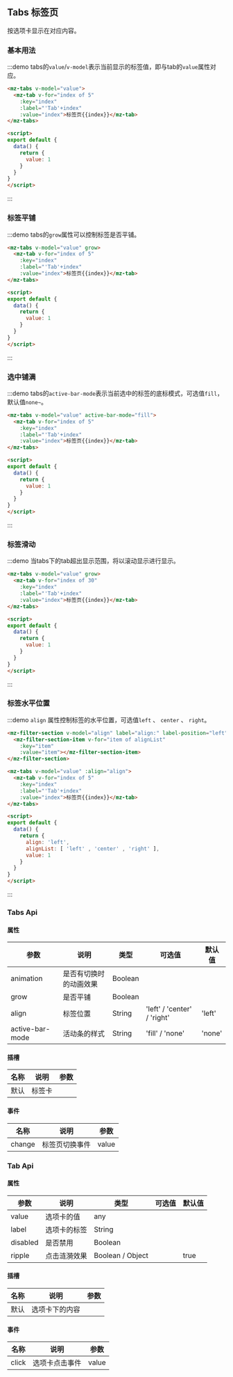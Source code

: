 ## Tabs 标签页

按选项卡显示在对应内容。

### 基本用法

:::demo tabs的`value`/`v-model`表示当前显示的标签值，即与tab的`value`属性对应。
```html
<mz-tabs v-model="value">
  <mz-tab v-for="index of 5"
    :key="index"
    :label="'Tab'+index"
    :value="index">标签页{{index}}</mz-tab>
</mz-tabs>

<script>
export default {
  data() {
    return {
      value: 1
    }
  }
}
</script>
```
:::

### 标签平铺
:::demo tabs的`grow`属性可以控制标签是否平铺。
```html
<mz-tabs v-model="value" grow>
  <mz-tab v-for="index of 5"
    :key="index"
    :label="'Tab'+index"
    :value="index">标签页{{index}}</mz-tab>
</mz-tabs>

<script>
export default {
  data() {
    return {
      value: 1
    }
  }
}
</script>
```
:::

### 选中铺满

:::demo tabs的`active-bar-mode`表示当前选中的标签的底标模式，可选值`fill`，默认值`none~`。
```html
<mz-tabs v-model="value" active-bar-mode="fill">
  <mz-tab v-for="index of 5"
    :key="index"
    :label="'Tab'+index"
    :value="index">标签页{{index}}</mz-tab>
</mz-tabs>

<script>
export default {
  data() {
    return {
      value: 1
    }
  }
}
</script>
```
:::

### 标签滑动
:::demo 当tabs下的tab超出显示范围，将以滚动显示进行显示。
```html
<mz-tabs v-model="value" grow>
  <mz-tab v-for="index of 30"
    :key="index"
    :label="'Tab'+index"
    :value="index">标签页{{index}}</mz-tab>
</mz-tabs>

<script>
export default {
  data() {
    return {
      value: 1
    }
  }
}
</script>
```
:::

### 标签水平位置
:::demo `align` 属性控制标签的水平位置，可选值`left` 、 `center` 、 `right`。
```html
<mz-filter-section v-model="align" label="align:" label-position="left">
  <mz-filter-section-item v-for="item of alignList"
    :key="item"
    :value="item"></mz-filter-section-item>
</mz-filter-section>

<mz-tabs v-model="value" :align="align">
  <mz-tab v-for="index of 5"
    :key="index"
    :label="'Tab'+index"
    :value="index">标签页{{index}}</mz-tab>
</mz-tabs>

<script>
export default {
  data() {
    return {
      align: 'left',
      alignList: [ 'left' , 'center' , 'right' ],
      value: 1
    }
  }
}
</script>
```
:::


### Tabs Api
#### 属性
| 参数 | 说明 | 类型 | 可选值 |默认值|
| --- | --- | --- | --- | --- |
|animation|是否有切换时的动画效果|Boolean|||
|grow|是否平铺|Boolean|||
|align|标签位置|String|'left' / 'center' / 'right'|'left'|
|active-bar-mode|活动条的样式|String|'fill' / 'none'|'none'|

#### 插槽
| 名称 | 说明 | 参数 |
| --- | --- | --- |
|默认|标签卡||

#### 事件
| 名称 | 说明 | 参数 |
| --- | --- | --- |
|change|标签页切换事件|value|

### Tab Api
#### 属性
| 参数 | 说明 | 类型 | 可选值 |默认值|
| --- | --- | --- | --- | --- |
|value|选项卡的值|any|||
|label|选项卡的标签|String|||
|disabled|是否禁用|Boolean|||
| ripple | 点击涟漪效果 | Boolean / Object | | true |

#### 插槽
| 名称 | 说明 | 参数 |
| --- | --- | --- |
|默认|选项卡下的内容||

#### 事件
| 名称 | 说明 | 参数 |
| --- | --- | --- |
|click|选项卡点击事件|value|